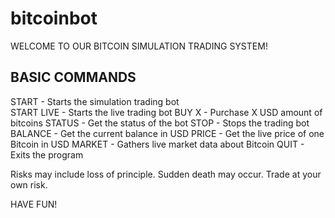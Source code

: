 # bitcoinbot

WELCOME TO OUR BITCOIN SIMULATION TRADING SYSTEM!

BASIC COMMANDS
---------------
START - Starts the simulation trading bot <br />
START LIVE - Starts the live trading bot 
BUY X - Purchase X USD amount of bitcoins 
STATUS - Get the status of the bot 
STOP - Stops the trading bot 
BALANCE - Get the current balance in USD 
PRICE - Get the live price of one Bitcoin in USD 
MARKET - Gathers live market data about Bitcoin 
QUIT - Exits the program 

Risks may include loss of principle. 
Sudden death may occur. Trade at your own risk. 

HAVE FUN! 